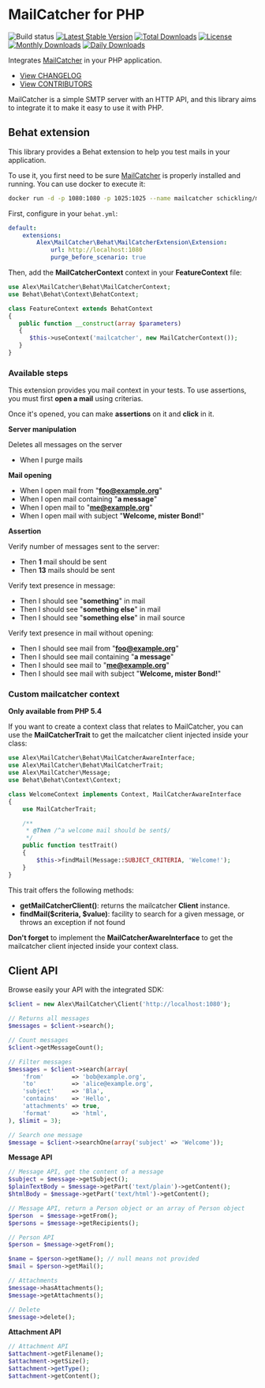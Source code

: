 # MailCatcher for PHP

![Build status](https://travis-ci.org/alexandresalome/mailcatcher.png?branch=master) [![Latest Stable Version](https://poser.pugx.org/alexandresalome/mailcatcher/v/stable)](https://packagist.org/packages/alexandresalome/mailcatcher) [![Total Downloads](https://poser.pugx.org/alexandresalome/mailcatcher/downloads)](https://packagist.org/packages/alexandresalome/mailcatcher) [![License](https://poser.pugx.org/alexandresalome/mailcatcher/license)](https://packagist.org/packages/alexandresalome/mailcatcher) [![Monthly Downloads](https://poser.pugx.org/alexandresalome/mailcatcher/d/monthly)](https://packagist.org/packages/alexandresalome/mailcatcher) [![Daily Downloads](https://poser.pugx.org/alexandresalome/mailcatcher/d/daily)](https://packagist.org/packages/alexandresalome/mailcatcher)

Integrates [MailCatcher](http://mailcatcher.me) in your PHP application.

* [View CHANGELOG](CHANGELOG.md)
* [View CONTRIBUTORS](CONTRIBUTORS.md)

MailCatcher is a simple SMTP server with an HTTP API, and this library aims to
integrate it to make it easy to use it with PHP.

## Behat extension

This library provides a Behat extension to help you test mails in your application.

To use it, you first need to be sure [MailCatcher](http://mailcatcher.me) is
properly installed and running. You can use docker to execute it:

```bash
docker run -d -p 1080:1080 -p 1025:1025 --name mailcatcher schickling/mailcatcher
```

First, configure in your ``behat.yml``:

```yaml
default:
    extensions:
        Alex\MailCatcher\Behat\MailCatcherExtension\Extension:
            url: http://localhost:1080
            purge_before_scenario: true
```

Then, add the **MailCatcherContext** context in your **FeatureContext** file:

```php
use Alex\MailCatcher\Behat\MailCatcherContext;
use Behat\Behat\Context\BehatContext;

class FeatureContext extends BehatContext
{
   public function __construct(array $parameters)
   {
      $this->useContext('mailcatcher', new MailCatcherContext());
   }
}
```

### Available steps

This extension provides you mail context in your tests. To use assertions, you
must first **open a mail** using criterias.

Once it's opened, you can make **assertions** on it and **click** in it.

**Server manipulation**

Deletes all messages on the server

* When I purge mails

**Mail opening**

* When I open mail from "**foo@example.org**"
* When I open mail containing "**a message**"
* When I open mail to "**me@example.org**"
* When I open mail with subject "**Welcome, mister Bond!**"

**Assertion**

Verify number of messages sent to the server:

* Then **1** mail should be sent
* Then **13** mails should be sent

Verify text presence in message:

* Then I should see "**something**" in mail
* Then I should see "**something else**" in mail
* Then I should see "**something else**" in mail source

Verify text presence in mail without opening:

* Then I should see mail from "**foo@example.org**"
* Then I should see mail containing "**a message**"
* Then I should see mail to "**me@example.org**"
* Then I should see mail with subject "**Welcome, mister Bond!**"

### Custom mailcatcher context

**Only available from PHP 5.4**

If you want to create a context class that relates to MailCatcher, you can use the **MailCatcherTrait** to get the mailcatcher client injected inside your class:

```php
use Alex\MailCatcher\Behat\MailCatcherAwareInterface;
use Alex\MailCatcher\Behat\MailCatcherTrait;
use Alex\MailCatcher\Message;
use Behat\Behat\Context\Context;

class WelcomeContext implements Context, MailCatcherAwareInterface
{
    use MailCatcherTrait;

    /**
     * @Then /^a welcome mail should be sent$/
     */
    public function testTrait()
    {
        $this->findMail(Message::SUBJECT_CRITERIA, 'Welcome!');
    }
}
```

This trait offers the following methods:

* **getMailCatcherClient()**: returns the mailcatcher **Client**  instance.
* **findMail($criteria, $value)**: facility to search for a given message, or throws an exception if not found

**Don't forget** to implement the **MailCatcherAwareInterface** to get the mailcatcher client injected inside your context class.

## Client API

Browse easily your API with the integrated SDK:

```php
$client = new Alex\MailCatcher\Client('http://localhost:1080');

// Returns all messages
$messages = $client->search();

// Count messages
$client->getMessageCount();

// Filter messages
$messages = $client->search(array(
    'from'        => 'bob@example.org',
    'to'          => 'alice@example.org',
    'subject'     => 'Bla',
    'contains'    => 'Hello',
    'attachments' => true,
    'format'      => 'html',
), $limit = 3);

// Search one message
$message = $client->searchOne(array('subject' => 'Welcome'));
```

**Message API**

```php
// Message API, get the content of a message
$subject = $message->getSubject();
$plainTextBody = $message->getPart('text/plain')->getContent();
$htmlBody = $message->getPart('text/html')->getContent();

// Message API, return a Person object or an array of Person object
$person  = $message->getFrom();
$persons = $message->getRecipients();

// Person API
$person = $message->getFrom();

$name = $person->getName(); // null means not provided
$mail = $person->getMail();

// Attachments
$message->hasAttachments();
$message->getAttachments();

// Delete
$message->delete();
```

**Attachment API**

```php
// Attachment API
$attachment->getFilename();
$attachment->getSize();
$attachment->getType();
$attachment->getContent();
```
